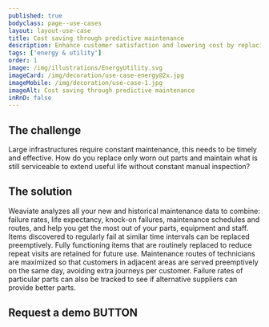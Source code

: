 ```yaml
---
published: true
bodyclass: page--use-cases
layout: layout-use-case
title: Cost saving through predictive maintenance
description: Enhance customer satisfaction and lowering cost by replacing parts, maintaining assets preemptively and optimizing maintenance schedules
tags: ['energy & utility']
order: 1
image: /img/illustrations/EnergyUtility.svg
imageCard: /img/decoration/use-case-energy@2x.jpg
imageMobile: /img/decoration/use-case-1.jpg
imageAlt: Cost saving through predictive maintenance
inRnD: false
---
```


## The challenge

Large infrastructures require constant maintenance, this needs to be timely and effective. How do you replace only worn out parts and maintain what is still serviceable to extend useful life without constant manual inspection?

## The solution

Weaviate analyzes all your new and historical maintenance data to combine: failure rates, life expectancy, knock-on failures, maintenance schedules and routes, and help you get the most out of your parts, equipment and staff. Items discovered to regularly fail at similar time intervals can be replaced preemptively. Fully functioning items that are routinely replaced to reduce repeat visits are retained for future use. Maintenance routes of technicians are maximized so that customers in adjacent areas are served preemptively on the same day, avoiding extra journeys per customer.  Failure rates of particular parts can also be tracked to see if alternative suppliers can provide better parts.

## Request a demo BUTTON
